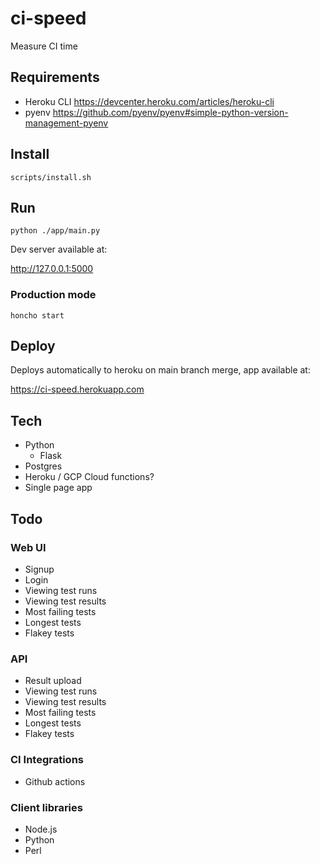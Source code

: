 # ci-speed
Measure CI time

## Requirements

* Heroku CLI https://devcenter.heroku.com/articles/heroku-cli
* pyenv https://github.com/pyenv/pyenv#simple-python-version-management-pyenv

## Install

```
scripts/install.sh
```

## Run

```
python ./app/main.py
```

Dev server available at:

http://127.0.0.1:5000

### Production mode

```
honcho start
```

## Deploy

Deploys automatically to heroku on main branch merge, app available at:

https://ci-speed.herokuapp.com

## Tech
* Python
  * Flask
* Postgres
* Heroku / GCP Cloud functions?
* Single page app

## Todo

### Web UI
* Signup
* Login
* Viewing test runs
* Viewing test results
* Most failing tests
* Longest tests
* Flakey tests


### API
* Result upload
* Viewing test runs
* Viewing test results
* Most failing tests
* Longest tests
* Flakey tests


### CI Integrations
* Github actions

### Client libraries

* Node.js
* Python
* Perl
